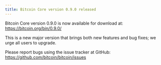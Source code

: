 ```yaml
---
title: Bitcoin Core version 0.9.0 released
---
```

Bitcoin Core version 0.9.0 is now available for download at:
<https://bitcoin.org/bin/0.9.0/>

This is a new major version that brings both new features and
bug fixes; we urge all users to upgrade.

Please report bugs using the issue tracker at GitHub:
<https://github.com/bitcoin/bitcoin/issues>
